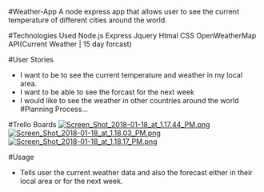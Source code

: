 #Weather-App
A node express app that allows user to see the current temperature of different cities around the world.

#Technologies Used
Node.js Express Jquery Htmal CSS OpenWeatherMap API(Current Weather | 15 day forcast)

#User Stories
* I want to be to see the current temperature and weather in my local area.
* I want to be able to see the forcast for the next week
* I would like to see the weather in other countries around the world
#Planning Process...

#Trello Boards
[![Screen_Shot_2018-01-18_at_1.17.44_PM.png](https://s10.postimg.org/ajg14hheh/Screen_Shot_2018-01-18_at_1.17.44_PM.png)](https://postimg.org/image/eskr6nknp/)
[![Screen_Shot_2018-01-18_at_1.18.03_PM.png](https://s10.postimg.org/f5c5cvd89/Screen_Shot_2018-01-18_at_1.18.03_PM.png)](https://postimg.org/image/4v9qdmncl/)
[![Screen_Shot_2018-01-18_at_1.18.17_PM.png](https://s10.postimg.org/6zu3eqza1/Screen_Shot_2018-01-18_at_1.18.17_PM.png)](https://postimg.org/image/f5c5cwnit/)




#Usage
* Tells user the current weather data and also the forecast either in their local area or for the next week.
 



